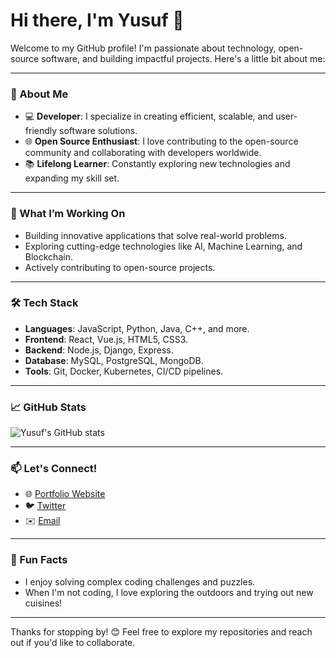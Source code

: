 # Hi there, I'm Yusuf 👋

Welcome to my GitHub profile! I'm passionate about technology, open-source software, and building impactful projects. Here's a little bit about me:

---

### 🌟 About Me
- 💻 **Developer**: I specialize in creating efficient, scalable, and user-friendly software solutions.
- 🌐 **Open Source Enthusiast**: I love contributing to the open-source community and collaborating with developers worldwide.
- 📚 **Lifelong Learner**: Constantly exploring new technologies and expanding my skill set.

---

### 🚀 What I’m Working On
- Building innovative applications that solve real-world problems.
- Exploring cutting-edge technologies like AI, Machine Learning, and Blockchain.
- Actively contributing to open-source projects.

---

### 🛠️ Tech Stack
- **Languages**: JavaScript, Python, Java, C++, and more.
- **Frontend**: React, Vue.js, HTML5, CSS3.
- **Backend**: Node.js, Django, Express.
- **Database**: MySQL, PostgreSQL, MongoDB.
- **Tools**: Git, Docker, Kubernetes, CI/CD pipelines.

---

### 📈 GitHub Stats
![Yusuf's GitHub stats](https://github-readme-stats.vercel.app/api?username=yusufoglunet&show_icons=true&theme=radical)

---

### 📫 Let's Connect!
- 🌐 [Portfolio Website](YUSUFOGLU.NET)  
- 🐦 [Twitter](https://twitter.com/rezakyusuf)   
- ✉️ [Email](mailto:rezak@yusufoglu.net)  

---

### 🎯 Fun Facts
- I enjoy solving complex coding challenges and puzzles.
- When I'm not coding, I love exploring the outdoors and trying out new cuisines!

---

Thanks for stopping by! 😊 Feel free to explore my repositories and reach out if you'd like to collaborate.
